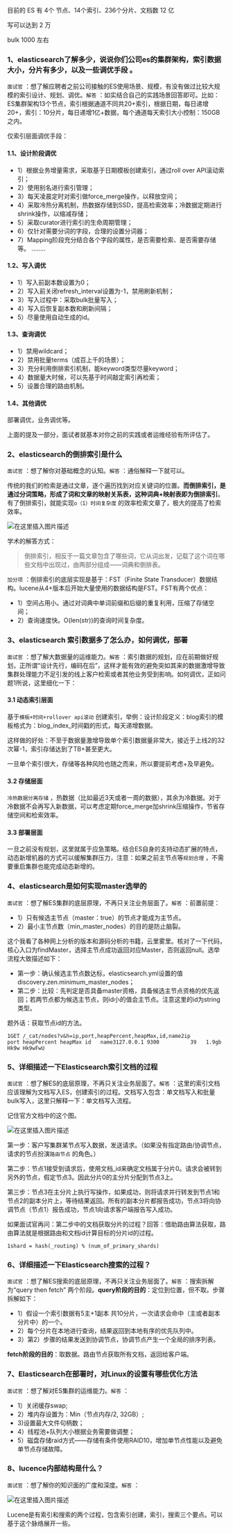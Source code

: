 目前的 ES  有 4个 节点、14个索引、236个分片、文档数 12 亿

写可以达到 2 万 

bulk 1000 左右



### 1、elasticsearch了解多少，说说你们公司es的集群架构，索引数据大小，分片有多少，以及一些调优手段 。

`面试官` ：想了解应聘者之前公司接触的ES使用场景、规模，有没有做过比较大规模的索引设计、规划、调优。`解答` ：如实结合自己的实践场景回答即可。比如：ES集群架构13个节点，索引根据通道不同共20+索引，根据日期，每日递增20+，索引：10分片，每日递增1亿+数据，每个通道每天索引大小控制：150GB之内。

仅索引层面调优手段：

#### 1.1、设计阶段调优

- 1）根据业务增量需求，采取基于日期模板创建索引，通过roll over API滚动索引；
- 2）使用别名进行索引管理；
- 3）每天凌晨定时对索引做force_merge操作，以释放空间；
- 4）采取冷热分离机制，热数据存储到SSD，提高检索效率；冷数据定期进行shrink操作，以缩减存储；
- 5）采取curator进行索引的生命周期管理；
- 6）仅针对需要分词的字段，合理的设置分词器；
- 7）Mapping阶段充分结合各个字段的属性，是否需要检索、是否需要存储等。 ……..

#### 1.2、写入调优

- 1）写入前副本数设置为0；
- 2）写入前关闭refresh_interval设置为-1，禁用刷新机制；
- 3）写入过程中：采取bulk批量写入；
- 4）写入后恢复副本数和刷新间隔；
- 5）尽量使用自动生成的id。

#### 1.3、查询调优

- 1）禁用wildcard；
- 2）禁用批量terms（成百上千的场景）；
- 3）充分利用倒排索引机制，能keyword类型尽量keyword；
- 4）数据量大时候，可以先基于时间敲定索引再检索；
- 5）设置合理的路由机制。

#### 1.4、其他调优

部署调优，业务调优等。

上面的提及一部分，面试者就基本对你之前的实践或者运维经验有所评估了。

### 2、elasticsearch的倒排索引是什么

`面试官` ：想了解你对基础概念的认知。`解答` ：通俗解释一下就可以。

传统的我们的检索是通过文章，逐个遍历找到对应关键词的位置。**而倒排索引，是通过分词策略，形成了词和文章的映射关系表，这种词典+映射表即为倒排索引**。有了倒排索引，就能实现`o（1）时间复杂度` 的效率检索文章了，极大的提高了检索效率。

![在这里插入图片描述](https://user-gold-cdn.xitu.io/2019/1/22/16874bae6bd24813?imageView2/0/w/1280/h/960/format/webp/ignore-error/1)

学术的解答方式：

> 倒排索引，相反于一篇文章包含了哪些词，它从词出发，记载了这个词在哪些文档中出现过，由两部分组成——词典和倒排表。

`加分项` ：倒排索引的底层实现是基于：FST（Finite State Transducer）数据结构。lucene从4+版本后开始大量使用的数据结构是FST。FST有两个优点：

- 1）空间占用小。通过对词典中单词前缀和后缀的重复利用，压缩了存储空间；
- 2）查询速度快。O(len(str))的查询时间复杂度。

### 3、elasticsearch 索引数据多了怎么办，如何调优，部署

`面试官` ：想了解大数据量的运维能力。`解答` ：索引数据的规划，应在前期做好规划，正所谓“设计先行，编码在后”，这样才能有效的避免突如其来的数据激增导致集群处理能力不足引发的线上客户检索或者其他业务受到影响。如何调优，正如问题1所说，这里细化一下：

#### 3.1 动态索引层面

基于`模板+时间+rollover api滚动` 创建索引，举例：设计阶段定义：blog索引的模板格式为：blog_index_时间戳的形式，每天递增数据。

这样做的好处：不至于数据量激增导致单个索引数据量非常大，接近于上线2的32次幂-1，索引存储达到了TB+甚至更大。

一旦单个索引很大，存储等各种风险也随之而来，所以要提前考虑+及早避免。

#### 3.2 存储层面

`冷热数据分离存储` ，热数据（比如最近3天或者一周的数据），其余为冷数据。对于冷数据不会再写入新数据，可以考虑定期force_merge加shrink压缩操作，节省存储空间和检索效率。

#### 3.3 部署层面

一旦之前没有规划，这里就属于应急策略。结合ES自身的支持动态扩展的特点，动态新增机器的方式可以缓解集群压力，注意：如果之前主节点等`规划合理` ，不需要重启集群也能完成动态新增的。

### 4、elasticsearch是如何实现master选举的

`面试官` ：想了解ES集群的底层原理，不再只关注业务层面了。`解答` ：前置前提：

- 1）只有候选主节点（master：true）的节点才能成为主节点。
- 2）最小主节点数（min_master_nodes）的目的是防止脑裂。

这个我看了各种网上分析的版本和源码分析的书籍，云里雾里。核对了一下代码，核心入口为findMaster，选择主节点成功返回对应Master，否则返回null。选举流程大致描述如下：

- 第一步：确认候选主节点数达标，elasticsearch.yml设置的值discovery.zen.minimum_master_nodes；
- 第二步：比较：先判定是否具备master资格，具备候选主节点资格的优先返回；若两节点都为候选主节点，则id小的值会主节点。注意这里的id为string类型。

题外话：获取节点id的方法。

```
1GET /_cat/nodes?v&h=ip,port,heapPercent,heapMax,id,name2ip        port heapPercent heapMax id   name3127.0.0.1 9300          39   1.9gb Hk9w Hk9wFwU
```

### 5、详细描述一下Elasticsearch索引文档的过程

`面试官` ：想了解ES的底层原理，不再只关注业务层面了。`解答` ：这里的索引文档应该理解为文档写入ES，创建索引的过程。文档写入包含：单文档写入和批量bulk写入，这里只解释一下：单文档写入流程。

记住官方文档中的这个图。

![在这里插入图片描述](https://user-gold-cdn.xitu.io/2019/1/22/16874bae6bc42a99?imageView2/0/w/1280/h/960/format/webp/ignore-error/1)

第一步：客户写集群某节点写入数据，发送请求。（如果没有指定路由/协调节点，请求的节点扮演`路由节点` 的角色。）

第二步：节点1接受到请求后，使用文档_id来确定文档属于分片0。请求会被转到另外的节点，假定节点3。因此分片0的主分片分配到节点3上。

第三步：节点3在主分片上执行写操作，如果成功，则将请求并行转发到节点1和节点2的副本分片上，等待结果返回。所有的副本分片都报告成功，节点3将向协调节点（节点1）报告成功，节点1向请求客户端报告写入成功。

如果面试官再问：第二步中的文档获取分片的过程？回答：借助路由算法获取，路由算法就是根据路由和文档id计算目标的分片id的过程。

```
1shard = hash(_routing) % (num_of_primary_shards)
```

### 6、详细描述一下Elasticsearch搜索的过程？

`面试官` ：想了解ES搜索的底层原理，不再只关注业务层面了。`解答` ：搜索拆解为“query then fetch” 两个阶段。**query阶段的目的**：定位到位置，但不取。步骤拆解如下：

- 1）假设一个索引数据有5主+1副本 共10分片，一次请求会命中（主或者副本分片中）的一个。
- 2）每个分片在本地进行查询，结果返回到本地有序的优先队列中。
- 3）第2）步骤的结果发送到协调节点，协调节点产生一个全局的排序列表。

**fetch阶段的目的**：取数据。路由节点获取所有文档，返回给客户端。

### 7、Elasticsearch在部署时，对Linux的设置有哪些优化方法

`面试官` ：想了解对ES集群的运维能力。`解答` ：

- 1）关闭缓存swap;
- 2）堆内存设置为：Min（节点内存/2, 32GB）;
- 3)设置最大文件句柄数；
- 4）线程池+队列大小根据业务需要做调整；
- 5）磁盘存储raid方式——存储有条件使用RAID10，增加单节点性能以及避免单节点存储故障。

### 8、lucence内部结构是什么？

`面试官` ：想了解你的知识面的广度和深度。`解答` ：

![在这里插入图片描述](https://user-gold-cdn.xitu.io/2019/1/22/16874bae6bc27a47?imageView2/0/w/1280/h/960/format/webp/ignore-error/1)

Lucene是有索引和搜索的两个过程，包含索引创建，索引，搜索三个要点。可以基于这个脉络展开一些。